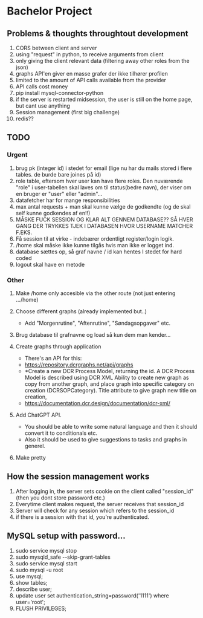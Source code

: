 # Bachelor Project

## Problems & thoughts throughtout development

1. CORS between client and server
2. using "request" in python, to receive arguments from client
3. only giving the client relevant data (filtering away other roles from the json)
4. graphs API'en giver en masse grafer der ikke tilhører profilen
5. limited to the amount of API calls available from the provider
6. API calls cost money
7. pip install mysql-connector-python
8. if the server is restarted midsession, the user is still on the home page, but cant use anything
9. Session management (first big challenge)
10. redis??

## TODO

### Urgent

1. brug pk (integer id) i stedet for email (lige nu har du mails stored i flere tables. de burde bare joines på id)
1. role table, eftersom hver user kan have flere roles. Den nuværende "role" i user-tabellen skal laves om til status(bedre navn), der viser om en bruger er "user" eller "admin"...
1. datafetcher har for mange responsibilities
1. max antal requests + man skal kunne vælge de godkendte (og de skal self kunne godkendes af en!!)
1. MÅSKE FUCK SESSION OG KLAR ALT GENNEM DATABASE?? SÅ HVER GANG DER TRYKKES TJEK I DATABASEN HVOR USERNAME MATCHER F.EKS.
1. Få session til at virke - indebærer ordentligt register/login logik.
1. /home skal måske ikke kunne tilgås hvis man ikke er logget ind.
1. database sættes op, så graf navne / id kan hentes I stedet for hard coded
1. logout skal have en metode

### Other

1. Make /home only accesible via the other route (not just entering .../home)
1. Choose different graphs (already implemented but..)
   - Add "Morgenrutine", "Aftenrutine", "Søndagsopgaver" etc.
1. Brug database til grafnavne og load så kun dem man kender...
1. Create graphs through application

   - There's an API for this:
   - https://repository.dcrgraphs.net/api/graphs
   - \*Create a new DCR Process Model, returning the id. A DCR Process Model is described using DCR XML Ability to create new graph as copy from another graph, and place graph into specific category on creation (DCRSOPCategory). Title attribute to give graph new title on creation,
   - https://documentation.dcr.design/documentation/dcr-xml/

1. Add ChatGPT API.
   - You should be able to write some natural language and then it should convert it to conditionals etc.
   - Also it should be used to give suggestions to tasks and graphs in generel.
1. Make pretty

## How the session management works

1. After logging in, the server sets cookie on the client called "session_id" (then you dont store password etc.)
2. Everytime client makes request, the server receives that session_id
3. Server will check for any session which refers to the session_id
4. if there is a session with that id, you're authenticated.

## MySQL setup with password...

1. sudo service mysql stop
1. sudo mysqld_safe --skip-grant-tables
1. sudo service mysql start
1. sudo mysql -u root
1. use mysql;
1. show tables;
1. describe user;
1. update user set authentication_string=password('1111') where user='root';
1. FLUSH PRIVILEGES;
